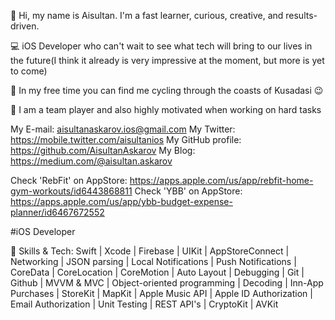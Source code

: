 👋 Hi, my name is Aisultan. I'm a fast learner, curious, creative, and results-driven. 

💻 iOS Developer who can't wait to see what tech will bring to our lives in the future(I think it already is very impressive at the moment, but more is yet to come)

🚵 In my free time you can find me cycling through the coasts of Kusadasi 😉

💪 I am a team player and also highly motivated when working on hard tasks

My E-mail: aisultanaskarov.ios@gmail.com
My Twitter: https://mobile.twitter.com/aisultanios
My GitHub profile: https://github.com/AisultanAskarov
My Blog: https://medium.com/@aisultan.askarov

Check 'RebFit' on AppStore: https://apps.apple.com/us/app/rebfit-home-gym-workouts/id6443868811
Check 'YBB' on AppStore: https://apps.apple.com/us/app/ybb-budget-expense-planner/id6467672552

#iOS Developer

🧠 Skills & Tech:
Swift | Xcode | Firebase | UIKit | AppStoreConnect | Networking | JSON parsing | Local Notifications | Push Notifications | CoreData | CoreLocation | CoreMotion | Auto Layout | Debugging | Git | Github | MVVM & MVC | Object-oriented programming | Decoding | Inn-App Purchases | StoreKit | MapKit | Apple Music API | Apple ID Authorization | Email Authorization | Unit Testing | REST API's | CryptoKit | AVKit
